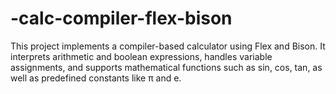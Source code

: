 # -calc-compiler-flex-bison
This project implements a compiler-based calculator using Flex and Bison. It interprets arithmetic and boolean expressions, handles variable assignments, and supports mathematical functions such as sin, cos, tan, as well as predefined constants like π and e.
